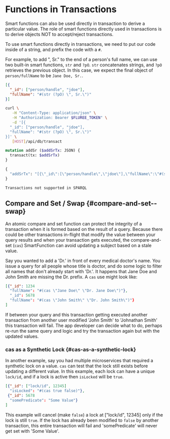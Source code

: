 # Functions in Transactions

Smart functions can also be used directly in transaction to derive a particular value. The role of smart functions directly used in transactions is to derive objects NOT to accept/reject transactions.

To use smart functions directly in transactions, we need to put our code inside of a string, and prefix the code with a `#`.

For example, to add ", Sr." to the end of a person's full name, we can use two built-in smart functions, `str` and `?pO`. `str` concatenates strings, and `?pO` retrieves the previous object. In this case, we expect the final object of `person/fullName` to be `Jane Doe, Sr.`.

```json
[{
  "_id": ["person/handle", "jdoe"],
  "fullName": "#(str (?pO) \", Sr.\")"
}]
```

```bash
curl \
   -H "Content-Type: application/json" \
   -H "Authorization: Bearer $FLUREE_TOKEN" \
   -d '[{
  "_id": ["person/handle", "jdoe"],
  "fullName": "#(str (?pO) \", Sr.\")"
}]' \
   [HOST]/api/db/transact
```

```graphql
mutation addSr ($addSrTx: JSON) {
  transact(tx: $addSrTx)
}

{
  "addSrTx": "[{\"_id\":[\"person/handle\",\"jdoe\"],\"fullName\":\"#(str (?pO) \\\", Sr.\\\")\"}]"
}
```

```sparql
Transactions not supported in SPARQL
```

## Compare and Set / Swap {#compare-and-set--swap}

An atomic compare and set function can protect the integrity of a transaction when it is formed based on the result of a query. Because there could be other transactions in-flight that modify the value between your query results and when your transaction gets executed, the compare-and-set (`cas`) SmartFunction can avoid updating a subject based on a stale value.

Say you wanted to add a 'Dr.' in front of every medical doctor's name. You issue a query for all people whose title is doctor, and do some logic to filter all names that don't already start with 'Dr.'. It happens that Jane Doe and John Smith are missing the Dr. prefix. A `cas` use might look like:

```json
[{"_id": 1234 
  "fullName": "#(cas \"Jane Doe\" \"Dr. Jane Doe\")"},
  "_id": 5678 
  "fullName": "#(cas \"John Smith\" \"Dr. John Smith\")"}
]
```

If between your query and this transaction getting executed another transaction from another user modified 'John Smith' to 'Johnathan Smith' this transaction will fail. The app developer can decide what to do, perhaps re-run the same query and logic and try the transaction again but with the updated values.

### cas as a Synthetic Lock {#cas-as-a-synthetic-lock}

In another example, say you had multiple microservices that required a synthetic lock on a value. `cas` can test that the lock still exists before updating a different value. In this example, each lock can have a unique `lock/id`, and if a lock is active then `isLocked` will be `true`.

```json
[{"_id": ["lock/id", 12345] 
  "isLocked": "#(cas true false)"},
 {"_id": 5678 
  "somePredicate": "Some Value"}
]
```

This example will cancel (make `false`) a lock at ["lock/id", 12345] only if the lock is still `true`. If the lock has already been modified to `false` by another transaction, this entire transaction will fail and 'somePredicate' will never get set with 'Some Value'.
